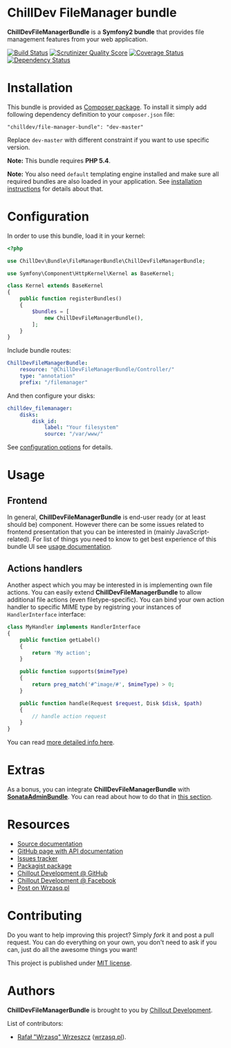 <!---
# This file is part of the ChillDev FileManager bundle.
#
# @author Rafał Wrzeszcz <rafal.wrzeszcz@wrzasq.pl>
# @copyright 2012 - 2014 © by Rafał Wrzeszcz - Wrzasq.pl.
# @version 0.1.3
# @since 0.0.1
# @package ChillDev\Bundle\FileManagerBundle
-->

# ChillDev FileManager bundle

**ChillDevFileManagerBundle** is a **Symfony2 bundle** that provides file management features from your web application.

[![Build Status](https://travis-ci.org/chilloutdevelopment/ChillDevFileManagerBundle.png)](https://travis-ci.org/chilloutdevelopment/ChillDevFileManagerBundle)
[![Scrutinizer Quality Score](https://scrutinizer-ci.com/g/chilloutdevelopment/ChillDevFileManagerBundle/badges/quality-score.png?s=87dd1a10b9e28fe445d9695ef8c9ca6444fe3458)](https://scrutinizer-ci.com/g/chilloutdevelopment/ChillDevFileManagerBundle/)
[![Coverage Status](https://coveralls.io/repos/chilloutdevelopment/ChillDevFileManagerBundle/badge.png?branch=develop)](https://coveralls.io/r/chilloutdevelopment/ChillDevFileManagerBundle?branch=develop)
[![Dependency Status](http://www.versioneye.com/user/projects/51d4906b0bad120002005386/badge.png)](http://www.versioneye.com/user/projects/51d4906b0bad120002005386)

# Installation

This bundle is provided as [Composer package](https://packagist.org/packages/chilldev/file-manager-bundle). To install it simply add following dependency definition to your `composer.json` file:

```
"chilldev/file-manager-bundle": "dev-master"
```

Replace `dev-master` with different constraint if you want to use specific version.

**Note:** This bundle requires **PHP 5.4**.

**Note:** You also need `default` templating engine installed and make sure all required bundles are also loaded in your application. See [installation instructions](https://github.com/chilloutdevelopment/ChillDevFileManagerBundle/tree/master/Resources/doc/installation.md) for details about that.

# Configuration

In order to use this bundle, load it in your kernel:

```php
<?php

use ChillDev\Bundle\FileManagerBundle\ChillDevFileManagerBundle;

use Symfony\Component\HttpKernel\Kernel as BaseKernel;

class Kernel extends BaseKernel
{
    public function registerBundles()
    {
        $bundles = [
            new ChillDevFileManagerBundle(),
        ];
    }
}
```

Include bundle routes:

```yaml
ChillDevFileManagerBundle:
    resource: "@ChillDevFileManagerBundle/Controller/"
    type: "annotation"
    prefix: "/filemanager"
```

And then configure your disks:

```yaml
chilldev_filemanager:
    disks:
        disk_id:
            label: "Your filesystem"
            source: "/var/www/"
```

See [configuration options](https://github.com/chilloutdevelopment/ChillDevFileManagerBundle/tree/master/Resources/doc/configuration.md) for details.

# Usage

## Frontend

In general, **ChillDevFileManagerBundle** is end-user ready (or at least should be) component. However there can be some issues related to frontend presentation that you can be interested in (mainly JavaScript-related). For list of things you need to know to get best experience of this bundle UI see [usage documentation](https://github.com/chilloutdevelopment/ChillDevFileManagerBundle/tree/master/Resources/doc/usage.md).

## Actions handlers

Another aspect which you may be interested in is implementing own file actions. You can easily extend **ChillDevFileManagerBundle** to allow additional file actions (even filetype-specific). You can bind your own action handler to specific MIME type by registring your instances of `HandlerInterface` interface:

```php
class MyHandler implements HandlerInterface
{
    public function getLabel()
    {
        return 'My action';
    }

    public function supports($mimeType)
    {
        return preg_match('#^image/#', $mimeType) > 0;
    }

    public function handle(Request $request, Disk $disk, $path)
    {
        // handle action request
    }
}
```

You can read [more detailed info here](https://github.com/chilloutdevelopment/ChillDevFileManagerBundle/tree/master/Resources/doc/usage/actions-handlers.md).

# Extras

As a bonus, you can integrate **ChillDevFileManagerBundle** with [**SonataAdminBundle**](https://github.com/sonata-project/SonataAdminBundle). You can read about how to do that in [this section](https://github.com/chilloutdevelopment/ChillDevFileManagerBundle/tree/master/Resources/doc/extras.md).

# Resources

-   [Source documentation](https://github.com/chilloutdevelopment/ChillDevFileManagerBundle/tree/master/Resources/doc/index.md)
-   [GitHub page with API documentation](http://chilloutdevelopment.github.io/ChillDevFileManagerBundle)
-   [Issues tracker](https://github.com/chilloutdevelopment/ChillDevFileManagerBundle/issues)
-   [Packagist package](https://packagist.org/packages/chilldev/file-manager-bundle)
-   [Chillout Development @ GitHub](https://github.com/chilloutdevelopment)
-   [Chillout Development @ Facebook](http://www.facebook.com/chilldev)
-   [Post on Wrzasq.pl](http://wrzasq.pl/blog/chilldevfilemanagerbundle-filemanager-frontend-bundle-for-symfony-2.html)

# Contributing

Do you want to help improving this project? Simply *fork* it and post a pull request. You can do everything on your own, you don't need to ask if you can, just do all the awesome things you want!

This project is published under [MIT license](https://github.com/chilloutdevelopment/ChillDevFileManagerBundle/LICENSE).

# Authors

**ChillDevFileManagerBundle** is brought to you by [Chillout Development](http://chilldev.pl).

List of contributors:

-   [Rafał "Wrzasq" Wrzeszcz](https://github.com/rafalwrzeszcz) ([wrzasq.pl](http://wrzasq.pl)).

